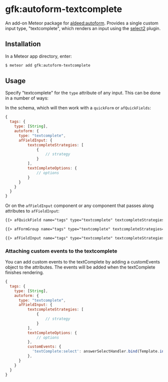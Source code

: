 gfk:autoform-textcomplete
=========================

An add-on Meteor package for [aldeed:autoform](https://github.com/aldeed/meteor-autoform). Provides a single custom input type, "textcomplete", which renders an input using the [select2](https://select2.github.io/) plugin.


## Installation

In a Meteor app directory, enter:

```bash
$ meteor add gfk:autoform-textcomplete
```

## Usage

Specify "textcomplete" for the `type` attribute of any input. This can be done in a number of ways:

In the schema, which will then work with a `quickForm` or `afQuickFields`:

```js
{
  tags: {
    type: [String],
    autoform: {
      type: "textcomplete",
      afFieldInput: {
          textcompleteStrategies: [
              {
                  // strategy
              }
          ],
          textCompleteOptions: {
              // options
          }
      }
    }
  }
}
```

Or on the `afFieldInput` component or any component that passes along attributes to `afFieldInput`:

```html
{{> afQuickField name="tags" type="textcomplete" textcompleteStrategies=textcompleteStrategies textCompleteOptions=textCompleteOptions}}

{{> afFormGroup name="tags" type="textcomplete" textcompleteStrategies=textcompleteStrategies textCompleteOptions=textCompleteOptions}}

{{> afFieldInput name="tags" type="textcomplete" textcompleteStrategies=textcompleteStrategies textCompleteOptions=textCompleteOptions}}
```
### Attaching custom events to the textcomplete
You can add custom events to the textComplete by adding a customEvents object to the attributes. The events will be added when the textComplete finishes rendering.
```js
{
  tags: {
    type: [String],
    autoform: {
      type: "textcomplete",
      afFieldInput: {
          textcompleteStrategies: [
              {
                  // strategy
              }
          ],
          textCompleteOptions: {
              // options
          },
          customEvents: {
            'textComplete:select': answerSelectHandler.bind(Template.instance())
          },
      }
    }
  }
}
```
